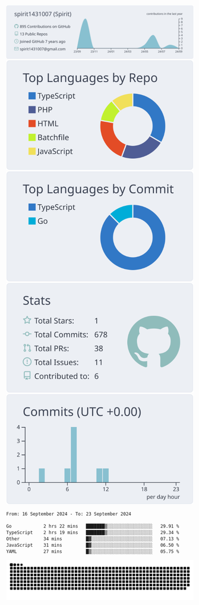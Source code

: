 [![](https://raw.githubusercontent.com/spirit1431007/spirit1431007/master/profile-summary-card-output/nord_bright/0-profile-details.svg)](https://git.io/spiritx)
[![](https://raw.githubusercontent.com/spirit1431007/spirit1431007/master/profile-summary-card-output/nord_bright/1-repos-per-language.svg)](https://git.io/spiritx) [![](https://raw.githubusercontent.com/spirit1431007/spirit1431007/master/profile-summary-card-output/nord_bright/2-most-commit-language.svg)](https://git.io/spiritx)
[![](https://raw.githubusercontent.com/spirit1431007/spirit1431007/master/profile-summary-card-output/nord_bright/3-stats.svg)](https://git.io/spiritx) [![](https://raw.githubusercontent.com/spirit1431007/spirit1431007/master/profile-summary-card-output/nord_bright/4-productive-time.svg)](https://git.io/spiritx)

<!--START_SECTION:waka-->

```txt
From: 16 September 2024 - To: 23 September 2024

Go            2 hrs 22 mins   ███████▒░░░░░░░░░░░░░░░░░   29.91 %
TypeScript    2 hrs 19 mins   ███████▒░░░░░░░░░░░░░░░░░   29.34 %
Other         34 mins         █▓░░░░░░░░░░░░░░░░░░░░░░░   07.13 %
JavaScript    31 mins         █▓░░░░░░░░░░░░░░░░░░░░░░░   06.50 %
YAML          27 mins         █▒░░░░░░░░░░░░░░░░░░░░░░░   05.75 %
```

<!--END_SECTION:waka-->

![contribution](https://github.com/spirit1431007/spirit1431007/blob/output/github-contribution-grid-snake.svg)
